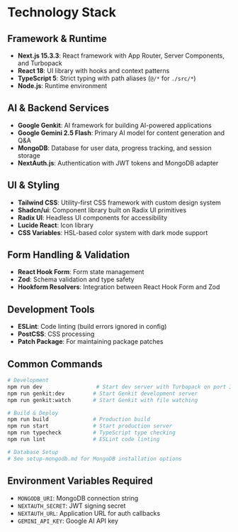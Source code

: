 # Technology Stack

## Framework & Runtime
- **Next.js 15.3.3**: React framework with App Router, Server Components, and Turbopack
- **React 18**: UI library with hooks and context patterns
- **TypeScript 5**: Strict typing with path aliases (`@/*` for `./src/*`)
- **Node.js**: Runtime environment

## AI & Backend Services
- **Google Genkit**: AI framework for building AI-powered applications
- **Google Gemini 2.5 Flash**: Primary AI model for content generation and Q&A
- **MongoDB**: Database for user data, progress tracking, and session storage
- **NextAuth.js**: Authentication with JWT tokens and MongoDB adapter

## UI & Styling
- **Tailwind CSS**: Utility-first CSS framework with custom design system
- **Shadcn/ui**: Component library built on Radix UI primitives
- **Radix UI**: Headless UI components for accessibility
- **Lucide React**: Icon library
- **CSS Variables**: HSL-based color system with dark mode support

## Form Handling & Validation
- **React Hook Form**: Form state management
- **Zod**: Schema validation and type safety
- **Hookform Resolvers**: Integration between React Hook Form and Zod

## Development Tools
- **ESLint**: Code linting (build errors ignored in config)
- **PostCSS**: CSS processing
- **Patch Package**: For maintaining package patches

## Common Commands

```bash
# Development
npm run dev                 # Start dev server with Turbopack on port 3000
npm run genkit:dev         # Start Genkit development server
npm run genkit:watch       # Start Genkit with file watching

# Build & Deploy
npm run build              # Production build
npm run start              # Start production server
npm run typecheck          # TypeScript type checking
npm run lint               # ESLint code linting

# Database Setup
# See setup-mongodb.md for MongoDB installation options
```

## Environment Variables Required
- `MONGODB_URI`: MongoDB connection string
- `NEXTAUTH_SECRET`: JWT signing secret
- `NEXTAUTH_URL`: Application URL for auth callbacks
- `GEMINI_API_KEY`: Google AI API key